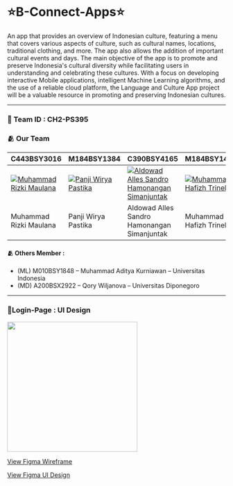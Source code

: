 # ⭐B-Connect-Apps⭐
An app that provides an overview of Indonesian culture, featuring a menu that covers various aspects of culture, such as cultural names, locations, traditional clothing, and more. The app also allows the addition of important cultural events and days. The main objective of the app is to promote and preserve Indonesia's cultural diversity while facilitating users in understanding and celebrating these cultures. With a focus on developing interactive Mobile applications, intelligent Machine Learning algorithms, and the use of a reliable cloud platform, the Language and Culture App project will be a valuable resource in promoting and preserving Indonesian cultures.

---

### 🚀 Team ID		: CH2-PS395 
### 🫂 Our Team
C443BSY3016 | M184BSY1384 | C390BSY4165 | M184BSY1409 | A184BSX2650
---|---|---|---|---
[![Muhammad Rizki Maulana](https://avatars.githubusercontent.com/u/76519149?v=4)](https://github.com/rizkimaul470) | [![Panji Wirya Pastika](https://avatars.githubusercontent.com/u/142293564?v=2)](https://github.com/Panji824) | [![Aldowad Alles Sandro Hamonangan Simanjuntak](https://avatars.githubusercontent.com/u/102914659?v=4)](https://github.com/AldowadSimanjuntak) | [![Muhammad Hafizh Trinelzy](https://avatars.githubusercontent.com/u/92729726?v=4)](https://github.com/21voidx) | [![Clara Fadhila Ramda](https://avatars.githubusercontent.com/u/109149628?v=4)](https://github.com/Claraaa14)
Muhammad Rizki Maulana | Panji Wirya Pastika | Aldowad Alles Sandro Hamonangan Simanjuntak | Muhammad Hafizh Trinelzy | Clara Fadhila Ramda

#### 🫂 Others Member	: 
- (ML) M010BSY1848  – Muhammad Aditya Kurniawan – Universitas Indonesia
- (MD) A200BSX2922  – Qory Wiljanova – Universitas Diponegoro
---
### 📱Login-Page : UI Design 

<p align="left">
  <a href="https://codesandbox.io">
    <img src="https://storage.googleapis.com/dicoding-mce-project/login-page-design.png" height="300px">
  </a>
</p>

[View Figma Wireframe](https://www.figma.com/file/6fXmmPTI4OKcPKOgFbCxjU/B-Connect?type=design&node-id=0%3A1&mode=design&t=NCPQcngJ75vSJUB5-1)

[View Figma UI Design](https://www.figma.com/file/AUH2YMNb0wbZqpMhJCjB5e/Untitled?type=design&node-id=12%3A295&mode=design&t=6tpAQhXOwrodSxDi-1 )
